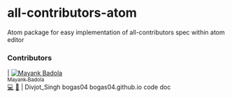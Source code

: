 # all-contributors-atom
Atom package for easy implementation of all-contributors spec within atom editor

### Contributors
| [![Mayank Badola](https://avatars.githubusercontent.com/mbad0la?s=100)<br /><sub>Mayank Badola</sub>](mbad0la.github.io)<br />[💻](https://github.com/bogas04/all-contributors-atom/commits?author=mbad0la) [📖](https://github.com/bogas04/all-contributors-atom/commits?author=mbad0la) |
Divjot_Singh bogas04 bogas04.github.io code doc
